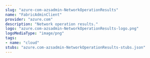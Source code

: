 ```yaml
---
slug: "azure-com-azsadmin-NetworkOperationResults"
name: "FabricAdminClient"
provider: "azure.com"
description: "Network operation results."
logo: "azure.com-azsadmin-NetworkOperationResults-logo.png"
logoMediaType: "image/png"
tags:
- name: "cloud"
stubs: "azure.com-azsadmin-NetworkOperationResults-stubs.json"
---
```

